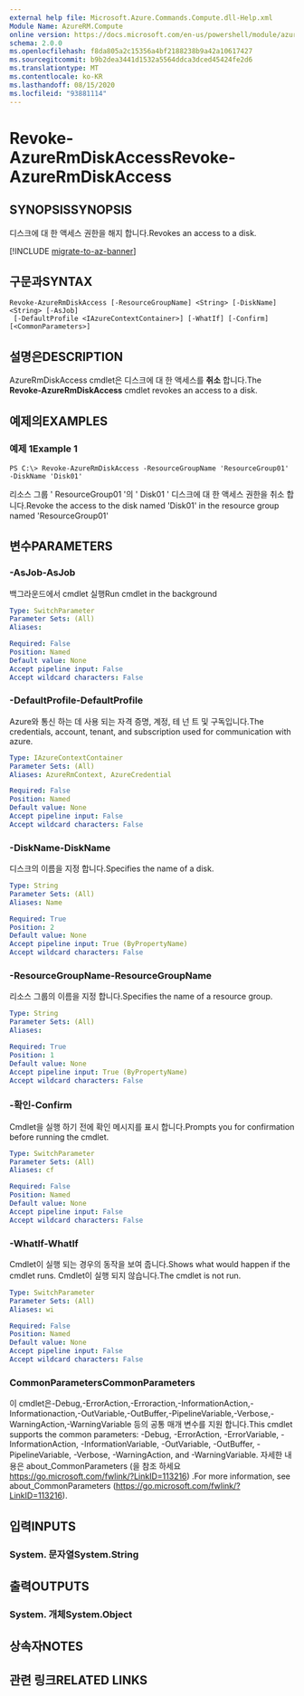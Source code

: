 ```yaml
---
external help file: Microsoft.Azure.Commands.Compute.dll-Help.xml
Module Name: AzureRM.Compute
online version: https://docs.microsoft.com/en-us/powershell/module/azurerm.compute/revoke-azurermdiskaccess
schema: 2.0.0
ms.openlocfilehash: f8da805a2c15356a4bf2188238b9a42a10617427
ms.sourcegitcommit: b9b2dea3441d1532a5564ddca3dced45424fe2d6
ms.translationtype: MT
ms.contentlocale: ko-KR
ms.lasthandoff: 08/15/2020
ms.locfileid: "93881114"
---
```

# <span data-ttu-id="ba154-101">Revoke-AzureRmDiskAccess</span><span class="sxs-lookup"><span data-stu-id="ba154-101">Revoke-AzureRmDiskAccess</span></span>

## <span data-ttu-id="ba154-102">SYNOPSIS</span><span class="sxs-lookup"><span data-stu-id="ba154-102">SYNOPSIS</span></span>
<span data-ttu-id="ba154-103">디스크에 대 한 액세스 권한을 해지 합니다.</span><span class="sxs-lookup"><span data-stu-id="ba154-103">Revokes an access to a disk.</span></span>

[!INCLUDE [migrate-to-az-banner](../../includes/migrate-to-az-banner.md)]

## <span data-ttu-id="ba154-104">구문과</span><span class="sxs-lookup"><span data-stu-id="ba154-104">SYNTAX</span></span>

```
Revoke-AzureRmDiskAccess [-ResourceGroupName] <String> [-DiskName] <String> [-AsJob]
 [-DefaultProfile <IAzureContextContainer>] [-WhatIf] [-Confirm] [<CommonParameters>]
```

## <span data-ttu-id="ba154-105">설명은</span><span class="sxs-lookup"><span data-stu-id="ba154-105">DESCRIPTION</span></span>
<span data-ttu-id="ba154-106">AzureRmDiskAccess cmdlet은 디스크에 대 한 액세스를 **취소** 합니다.</span><span class="sxs-lookup"><span data-stu-id="ba154-106">The **Revoke-AzureRmDiskAccess** cmdlet revokes an access to a disk.</span></span>

## <span data-ttu-id="ba154-107">예제의</span><span class="sxs-lookup"><span data-stu-id="ba154-107">EXAMPLES</span></span>

### <span data-ttu-id="ba154-108">예제 1</span><span class="sxs-lookup"><span data-stu-id="ba154-108">Example 1</span></span>
```
PS C:\> Revoke-AzureRmDiskAccess -ResourceGroupName 'ResourceGroup01' -DiskName 'Disk01'
```

<span data-ttu-id="ba154-109">리소스 그룹 ' ResourceGroup01 '의 ' Disk01 ' 디스크에 대 한 액세스 권한을 취소 합니다.</span><span class="sxs-lookup"><span data-stu-id="ba154-109">Revoke the access to the disk named 'Disk01' in the resource group named 'ResourceGroup01'</span></span>

## <span data-ttu-id="ba154-110">변수</span><span class="sxs-lookup"><span data-stu-id="ba154-110">PARAMETERS</span></span>

### <span data-ttu-id="ba154-111">-AsJob</span><span class="sxs-lookup"><span data-stu-id="ba154-111">-AsJob</span></span>
<span data-ttu-id="ba154-112">백그라운드에서 cmdlet 실행</span><span class="sxs-lookup"><span data-stu-id="ba154-112">Run cmdlet in the background</span></span>

```yaml
Type: SwitchParameter
Parameter Sets: (All)
Aliases: 

Required: False
Position: Named
Default value: None
Accept pipeline input: False
Accept wildcard characters: False
```

### <span data-ttu-id="ba154-113">-DefaultProfile</span><span class="sxs-lookup"><span data-stu-id="ba154-113">-DefaultProfile</span></span>
<span data-ttu-id="ba154-114">Azure와 통신 하는 데 사용 되는 자격 증명, 계정, 테 넌 트 및 구독입니다.</span><span class="sxs-lookup"><span data-stu-id="ba154-114">The credentials, account, tenant, and subscription used for communication with azure.</span></span>

```yaml
Type: IAzureContextContainer
Parameter Sets: (All)
Aliases: AzureRmContext, AzureCredential

Required: False
Position: Named
Default value: None
Accept pipeline input: False
Accept wildcard characters: False
```

### <span data-ttu-id="ba154-115">-DiskName</span><span class="sxs-lookup"><span data-stu-id="ba154-115">-DiskName</span></span>
<span data-ttu-id="ba154-116">디스크의 이름을 지정 합니다.</span><span class="sxs-lookup"><span data-stu-id="ba154-116">Specifies the name of a disk.</span></span>

```yaml
Type: String
Parameter Sets: (All)
Aliases: Name

Required: True
Position: 2
Default value: None
Accept pipeline input: True (ByPropertyName)
Accept wildcard characters: False
```

### <span data-ttu-id="ba154-117">-ResourceGroupName</span><span class="sxs-lookup"><span data-stu-id="ba154-117">-ResourceGroupName</span></span>
<span data-ttu-id="ba154-118">리소스 그룹의 이름을 지정 합니다.</span><span class="sxs-lookup"><span data-stu-id="ba154-118">Specifies the name of a resource group.</span></span>

```yaml
Type: String
Parameter Sets: (All)
Aliases: 

Required: True
Position: 1
Default value: None
Accept pipeline input: True (ByPropertyName)
Accept wildcard characters: False
```

### <span data-ttu-id="ba154-119">-확인</span><span class="sxs-lookup"><span data-stu-id="ba154-119">-Confirm</span></span>
<span data-ttu-id="ba154-120">Cmdlet을 실행 하기 전에 확인 메시지를 표시 합니다.</span><span class="sxs-lookup"><span data-stu-id="ba154-120">Prompts you for confirmation before running the cmdlet.</span></span>

```yaml
Type: SwitchParameter
Parameter Sets: (All)
Aliases: cf

Required: False
Position: Named
Default value: None
Accept pipeline input: False
Accept wildcard characters: False
```

### <span data-ttu-id="ba154-121">-WhatIf</span><span class="sxs-lookup"><span data-stu-id="ba154-121">-WhatIf</span></span>
<span data-ttu-id="ba154-122">Cmdlet이 실행 되는 경우의 동작을 보여 줍니다.</span><span class="sxs-lookup"><span data-stu-id="ba154-122">Shows what would happen if the cmdlet runs.</span></span> <span data-ttu-id="ba154-123">Cmdlet이 실행 되지 않습니다.</span><span class="sxs-lookup"><span data-stu-id="ba154-123">The cmdlet is not run.</span></span>

```yaml
Type: SwitchParameter
Parameter Sets: (All)
Aliases: wi

Required: False
Position: Named
Default value: None
Accept pipeline input: False
Accept wildcard characters: False
```

### <span data-ttu-id="ba154-124">CommonParameters</span><span class="sxs-lookup"><span data-stu-id="ba154-124">CommonParameters</span></span>
<span data-ttu-id="ba154-125">이 cmdlet은-Debug,-ErrorAction,-Erroraction,-InformationAction,-Informationaction,-OutVariable,-OutBuffer,-PipelineVariable,-Verbose,-WarningAction,-WarningVariable 등의 공통 매개 변수를 지원 합니다.</span><span class="sxs-lookup"><span data-stu-id="ba154-125">This cmdlet supports the common parameters: -Debug, -ErrorAction, -ErrorVariable, -InformationAction, -InformationVariable, -OutVariable, -OutBuffer, -PipelineVariable, -Verbose, -WarningAction, and -WarningVariable.</span></span> <span data-ttu-id="ba154-126">자세한 내용은 about_CommonParameters (을 참조 하세요 https://go.microsoft.com/fwlink/?LinkID=113216) .</span><span class="sxs-lookup"><span data-stu-id="ba154-126">For more information, see about_CommonParameters (https://go.microsoft.com/fwlink/?LinkID=113216).</span></span>

## <span data-ttu-id="ba154-127">입력</span><span class="sxs-lookup"><span data-stu-id="ba154-127">INPUTS</span></span>

### <span data-ttu-id="ba154-128">System. 문자열</span><span class="sxs-lookup"><span data-stu-id="ba154-128">System.String</span></span>

## <span data-ttu-id="ba154-129">출력</span><span class="sxs-lookup"><span data-stu-id="ba154-129">OUTPUTS</span></span>

### <span data-ttu-id="ba154-130">System. 개체</span><span class="sxs-lookup"><span data-stu-id="ba154-130">System.Object</span></span>

## <span data-ttu-id="ba154-131">상속자</span><span class="sxs-lookup"><span data-stu-id="ba154-131">NOTES</span></span>

## <span data-ttu-id="ba154-132">관련 링크</span><span class="sxs-lookup"><span data-stu-id="ba154-132">RELATED LINKS</span></span>

